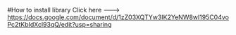 #How to install library
Click here ---> https://docs.google.com/document/d/1zZ03XQTYw3IK2YeNW8wl195C04voPc2tKbIdXcl93qQ/edit?usp=sharing

